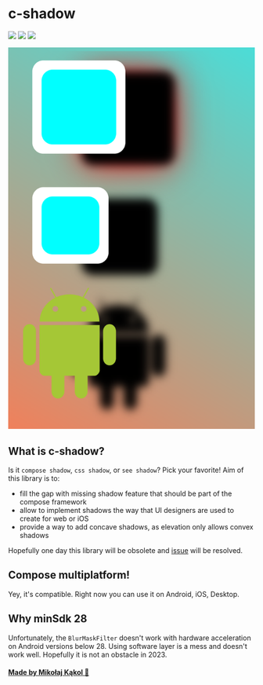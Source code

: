 # c-shadow
[![](https://img.shields.io/badge/Kotlin-Multiplatform-%237f52ff?logo=kotlin)](https://kotlinlang.org/docs/multiplatform.html)
[![](https://img.shields.io/maven-central/v/dev.mikkak.c-shadow/c-shadow)](https://mvnrepository.com/artifact/dev.mikkak.c-shadow/c-shadow)
[![](https://img.shields.io/github/license/MikolajKakol/c-shadow)](https://github.com/MikolajKakol/c-shadow/blob/main/LICENSE)

![](https://github.com/MikolajKakol/c-shadow/blob/main/sample/peak.png)

## What is c-shadow?

Is it `compose shadow`, `css shadow`, or `see shadow`? Pick your favorite! Aim of this library is to:
* fill the gap with missing shadow feature that should be part of the compose framework
* allow to implement shadows the way that UI designers are used to create for web or iOS
* provide a way to add concave shadows, as elevation only allows convex shadows

Hopefully one day this library will be obsolete and [issue](https://issuetracker.google.com/issues/160665122) will be resolved.

## Compose multiplatform!

Yey, it's compatible. Right now you can use it on Android, iOS, Desktop.

## Why minSdk 28

Unfortunately, the `BlurMaskFilter` doesn't work with hardware acceleration on Android versions below 28. Using software layer is a mess and doesn't work well. Hopefully it is not an obstacle in 2023.

#### [Made by Mikołaj Kąkol 🚀](http://mikolaj-kakol.me/)
